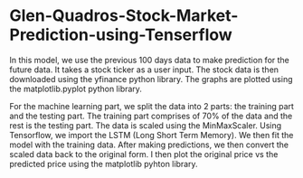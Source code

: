 # Glen-Quadros-Stock-Market-Prediction-using-Tenserflow

In this model, we use the previous 100 days data to make prediction for the future data. It takes a stock ticker as a user input. The stock data is then downloaded using the yfinance python library. The graphs are plotted using the matplotlib.pyplot python library. 

For the machine learning part, we split the data into 2 parts: the training part and the testing part. The training part comprises of 70% of the data and the rest is the testing part. The data is scaled using the MinMaxScaler. Using Tensorflow, we import the LSTM (Long Short Term Memory). We then fit the model with the training data. After making predictions, we then convert the scaled data back to the original form. I then plot the original price vs the predicted price using the matplotlib pyhton library.
